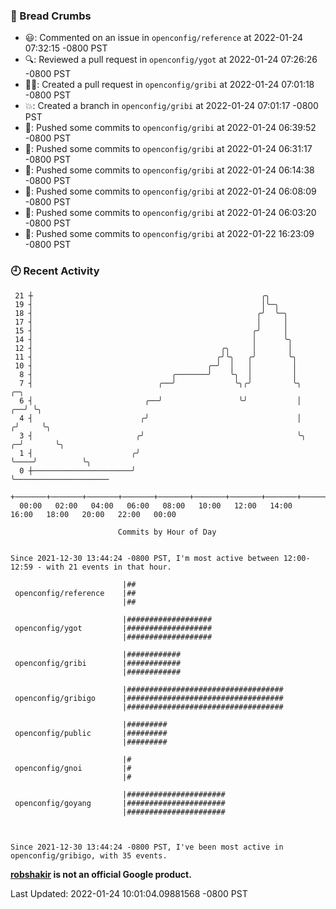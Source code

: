 ### 🍞 Bread Crumbs

 * 😃: Commented on an issue in `openconfig/reference` at 2022-01-24 07:32:15 -0800 PST
 * 🔍: Reviewed a pull request in  `openconfig/ygot` at 2022-01-24 07:26:26 -0800 PST
 * ✍🏼: Created a pull request in `openconfig/gribi` at 2022-01-24 07:01:18 -0800 PST
 * 💥: Created a branch in `openconfig/gribi` at 2022-01-24 07:01:17 -0800 PST
 * 🚢: Pushed some commits to `openconfig/gribi` at 2022-01-24 06:39:52 -0800 PST
 * 🚢: Pushed some commits to `openconfig/gribi` at 2022-01-24 06:31:17 -0800 PST
 * 🚢: Pushed some commits to `openconfig/gribi` at 2022-01-24 06:14:38 -0800 PST
 * 🚢: Pushed some commits to `openconfig/gribi` at 2022-01-24 06:08:09 -0800 PST
 * 🚢: Pushed some commits to `openconfig/gribi` at 2022-01-24 06:03:20 -0800 PST
 * 🚢: Pushed some commits to `openconfig/gribi` at 2022-01-22 16:23:09 -0800 PST

### 🕘 Recent Activity
```
 21 ┼                                                   ╭╮
 19 ┤                                                   │╰─╮
 18 ┤                                                  ╭╯  ╰─╮
 17 ┤                                                  │     │
 15 ┤                                                 ╭╯     │
 14 ┤                                                 │      ╰╮
 12 ┤                                          ╭╮     │       │
 11 ┤                                         ╭╯╰╮   ╭╯       ╰╮
 10 ┤                                       ╭─╯  │   │         │
  8 ┤                               ╭───────╯    ╰╮  │         │
  7 ┤                            ╭──╯             ╰╮╭╯         ╰╮           ╭─╮
  6 ┤                         ╭──╯                 ╰╯           │        ╭──╯ ╰╮
  4 ┤                        ╭╯                                 │       ╭╯     ╰╮
  3 ┤                       ╭╯                                  ╰╮    ╭─╯       ╰╮
  1 ┤                      ╭╯                                    ╰────╯          ╰╮
  0 ┼──────────────────────╯                                                      ╰─────────────────────
    +───────+───────+───────+───────+───────+───────+───────+───────+───────+───────+───────+───────+────
  00:00   02:00   04:00   06:00   08:00   10:00   12:00   14:00   16:00   18:00   20:00   22:00   00:00   

						Commits by Hour of Day


Since 2021-12-30 13:44:24 -0800 PST, I'm most active between 12:00-12:59 - with 21 events in that hour.

```



```
                         |##
 openconfig/reference    |##
                         |##

                         |###################
 openconfig/ygot         |###################
                         |###################

                         |############
 openconfig/gribi        |############
                         |############

                         |###################################
 openconfig/gribigo      |###################################
                         |###################################

                         |#########
 openconfig/public       |#########
                         |#########

                         |#
 openconfig/gnoi         |#
                         |#

                         |######################
 openconfig/goyang       |######################
                         |######################



Since 2021-12-30 13:44:24 -0800 PST, I've been most active in openconfig/gribigo, with 35 events.

```
**[robshakir](mailto:robjs@google.com) is not an official Google product.**  


Last Updated: 2022-01-24 10:01:04.09881568 -0800 PST
